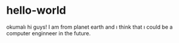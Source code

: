 # hello-world
okumalı
hi guys! I am from planet earth and ı think that ı could be a computer enginneer in the future.
